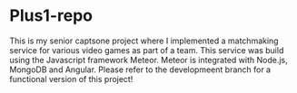 # Plus1-repo

This is my senior captsone project where I implemented a matchmaking service for various video games as part of a team. This service was build using the Javascript framework Meteor. Meteor is integrated with Node.js, MongoDB and Angular. Please refer to the developmeent branch for a functional version of this project!
